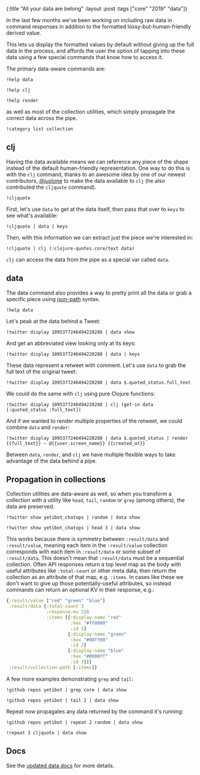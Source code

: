 {:title "All your data are belong"
 :layout :post
 :tags  ["core" "2019" "data"]}

In the last few months we've been working on including raw data in command
responses in addition to the formatted lossy-but-human-friendly derived value.

This lets us display the formatted values by default without giving up the full
data in the process, and affords the user the option of tapping into these data
using a few special commands that know how to access it.

The primary data-aware commands are:

```yetibot
!help data
```

```yetibot
!help clj
```

```yetibot
!help render
```

as well as most of the collection utilities, which simply propagate the correct
data across the pipe.

```yetibot
!category list collection
```

## clj

Having the data available means we can reference any piece of the shape instead
of the default human-friendly representation. One way to do this is with the
`clj` command, thanks to an awesome idea by one of our newest contributors,
[@justone](https://github.com/justone) to make the data available to `clj` (he
also contributed the `cljquote` command).

```yetibot
!cljquote
```

First, let's use `data` to get at the data itself, then pass that over to `keys`
to see what's available:

```yetibot
!cljquote | data | keys
```

Then, with this information we can extract just the piece we're interested in:


```yetibot
!cljquote | clj (:clojure-quotes.core/text data)
```

`clj` can access the data from the pipe as a special var called `data`.

## data

The data command also provides a way to pretty print all the data or grab a
specific piece using [json-path](https://goessner.net/articles/JsonPath/)
syntax.

```yetibot
!help data
```

Let's peak at the data behind a Tweet:

```yetibot
!twitter display 1095377246494220288 | data show
```

And get an abbreviated view looking only at its keys:

```yetibot
!twitter display 1095377246494220288 | data | keys
```

These data represent a retweet with comment. Let's use `data` to grab the
full text of the original tweet:

```yetibot
!twitter display 1095377246494220288 | data $.quoted_status.full_text
```

We could do the same with `clj` using pure Clojure functions:

```yetibot
!twitter display 1095377246494220288 | clj (get-in data [:quoted_status :full_text])
```

And if we wanted to render multiple properties of the retweet, we could combine
`data` and `render`:

```yetibot
!twitter display 1095377246494220288 | data $.quoted_status | render {{full_text}} – @{{user.screen_name}} {{created_at}}
```

Between `data`, `render`, and `clj` we have multiple flexible ways to take
advantage of the data behind a pipe.

## Propagation in collections

Collection utilities are data-aware as well, so when you transform a collection
with a utility like `head`, `tail`, `random` or `grep` (among others), the data
are preserved.

```yetibot
!twitter show yetibot_chatops | random | data show
```

```yetibot
!twitter show yetibot_chatops | head 3 | data show
```

This works because there is symmetry between `:result/data` and `:result/value`,
meaning each item in the `:result/value` collection corresponds with each item
in `:result/data` or some subset of `:result/data`. This doesn't mean that
`:result/data` must be a sequential collection. Often API responses return a top
level map as the body with useful attributes like `:total-count` or other meta
data, then return the collection as an attribute of that map, e.g. `:items`. In
cases like these we don't want to give up those potentially-useful attributes,
so instead commands can return an optional KV in their response, e.g.:

```clojure
{:result/value ["red" "green" "blue"]
 :result/data {:total-count 3
               :response-ms 228
               :items [{:display-name "red"
                        :hex "#ff0000"
                        :id 1}
                       {:display-name "green"
                        :hex "#00ff00"
                        :id 2}
                       {:display-name "blue"
                        :hex "#0000ff"
                        :id 3}]}
 :result/collection-path [:items]}
```

A few more examples demonstrating `grep` and `tail`:

```yetibot
!github repos yetibot | grep core | data show
```

```yetibot
!github repos yetibot | tail 2 | data show
```

Repeat now propagates any data returned by the command it's running:

```yetibot
!github repos yetibot | repeat 2 random | data show
```

```yetibot
!repeat 3 cljquote | data show
```


## Docs

See the [updated data docs](https://yetibot.com/user-guide#data) for more details.
